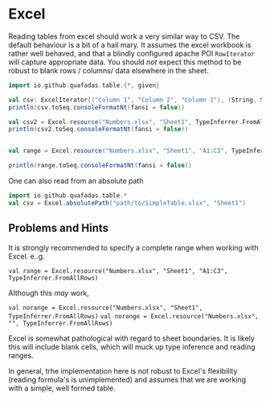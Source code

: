 # Excel

Reading tables from excel should work a very similar way to CSV. The default behaviour is a bit of a hail mary. It assumes the excel workbook is rather well behaved, and that a blindly configured apache POI `RowIterator` will capture appropriate data. You should _not_ expect this method to be robust to blank rows / columns/ data elsewhere in the sheet.

```scala mdoc
import io.github.quafadas.table.{*, given}

val csv: ExcelIterator[("Column 1", "Column 2", "Column 3"), (String, String, String)] = Excel.resource("SimpleTable.xlsx", "Sheet1")
println(csv.toSeq.consoleFormatNt(fansi = false))

val csv2 = Excel.resource("Numbers.xlsx", "Sheet1", TypeInferrer.FromAllRows)
println(csv2.toSeq.consoleFormatNt(fansi = false))


val range = Excel.resource("Numbers.xlsx", "Sheet1", "A1:C3", TypeInferrer.FromAllRows)

println(range.toSeq.consoleFormatNt(fansi = false))

```

One can also read from an absolute path

```scala
import io.github.quafadas.table.*
val csv = Excel.absolutePath("path/to/SimpleTable.xlsx", "Sheet1")
```

## Problems and Hints

It is strongly recommended to specify a complete range when working with Excel. e..g.

`val range = Excel.resource("Numbers.xlsx", "Sheet1", "A1:C3", TypeInferrer.FromAllRows)`

Although this _may_ work, 

`val norange = Excel.resource("Numbers.xlsx", "Sheet1", TypeInferrer.FromAllRows)`
`val norange = Excel.resource("Numbers.xlsx", "", TypeInferrer.FromAllRows)`

Excel is somewhat pathological with regard to sheet boundaries. It is likely this will include blank cells, which will muck up type inference and reading ranges.

In general, trhe implementation here is not robust to Excel's flexibility (reading formula's is unimplemented) and assumes that we are working with a simple, well formed table. 